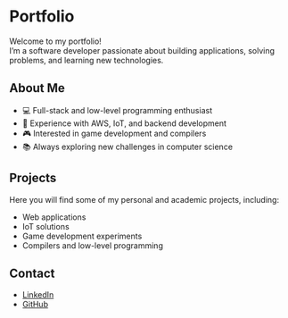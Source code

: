 # Portfolio

Welcome to my portfolio!  
I’m a software developer passionate about building applications, solving problems, and learning new technologies.  

## About Me
- 💻 Full-stack and low-level programming enthusiast  
- 🚀 Experience with AWS, IoT, and backend development  
- 🎮 Interested in game development and compilers  
- 📚 Always exploring new challenges in computer science  

## Projects
Here you will find some of my personal and academic projects, including:  
- Web applications  
- IoT solutions  
- Game development experiments  
- Compilers and low-level programming  

## Contact
- [LinkedIn](www.linkedin.com/in/lucasnarloch)  
- [GitHub](https://github.com/LucasNarZ)  
